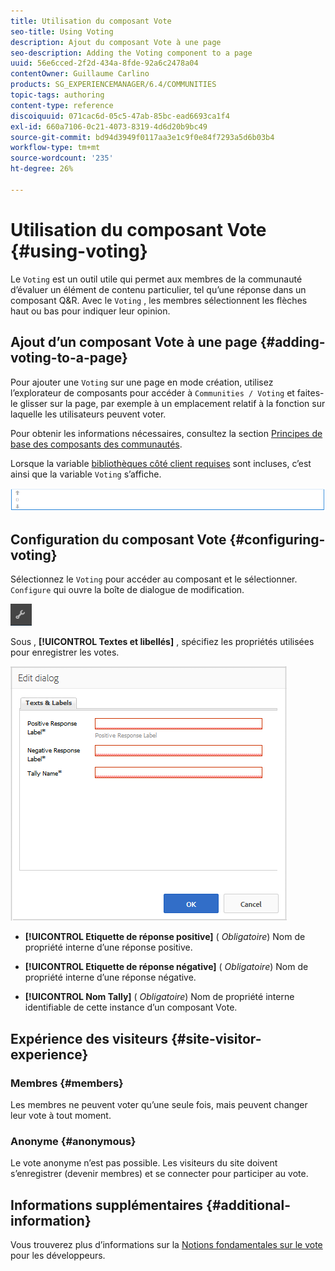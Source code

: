 ```yaml
---
title: Utilisation du composant Vote
seo-title: Using Voting
description: Ajout du composant Vote à une page
seo-description: Adding the Voting component to a page
uuid: 56e6cced-2f2d-434a-8fde-92a6c2478a04
contentOwner: Guillaume Carlino
products: SG_EXPERIENCEMANAGER/6.4/COMMUNITIES
topic-tags: authoring
content-type: reference
discoiquuid: 071cac6d-05c5-47ab-85bc-ead6693ca1f4
exl-id: 660a7106-0c21-4073-8319-4d6d20b9bc49
source-git-commit: bd94d3949f0117aa3e1c9f0e84f7293a5d6b03b4
workflow-type: tm+mt
source-wordcount: '235'
ht-degree: 26%

---
```


# Utilisation du composant Vote {#using-voting}

Le `Voting` est un outil utile qui permet aux membres de la communauté d’évaluer un élément de contenu particulier, tel qu’une réponse dans un composant Q&amp;R. Avec le `Voting` , les membres sélectionnent les flèches haut ou bas pour indiquer leur opinion.

## Ajout d’un composant Vote à une page {#adding-voting-to-a-page}

Pour ajouter une `Voting` sur une page en mode création, utilisez l’explorateur de composants pour accéder à `Communities / Voting` et faites-le glisser sur la page, par exemple à un emplacement relatif à la fonction sur laquelle les utilisateurs peuvent voter.

Pour obtenir les informations nécessaires, consultez la section [Principes de base des composants des communautés](basics.md).

Lorsque la variable [bibliothèques côté client requises](essentials-voting.md#essentials-for-client-side) sont incluses, c’est ainsi que la variable `Voting` s’affiche.

![chlimage_1-307](assets/chlimage_1-307.png)

## Configuration du composant Vote {#configuring-voting}

Sélectionnez le `Voting` pour accéder au composant et le sélectionner. `Configure` qui ouvre la boîte de dialogue de modification.

![chlimage_1-308](assets/chlimage_1-308.png)

Sous , **[!UICONTROL Textes et libellés]** , spécifiez les propriétés utilisées pour enregistrer les votes.

![chlimage_1-309](assets/chlimage_1-309.png)

* **[!UICONTROL Etiquette de réponse positive]**
(
*Obligatoire*) Nom de propriété interne d’une réponse positive.

* **[!UICONTROL Etiquette de réponse négative]**
(
*Obligatoire*) Nom de propriété interne d’une réponse négative.

* **[!UICONTROL Nom Tally]**
(
*Obligatoire*) Nom de propriété interne identifiable de cette instance d’un composant Vote.

## Expérience des visiteurs {#site-visitor-experience}

### Membres {#members}

Les membres ne peuvent voter qu’une seule fois, mais peuvent changer leur vote à tout moment.

### Anonyme {#anonymous}

Le vote anonyme n’est pas possible. Les visiteurs du site doivent s’enregistrer (devenir membres) et se connecter pour participer au vote.

## Informations supplémentaires {#additional-information}

Vous trouverez plus d’informations sur la [Notions fondamentales sur le vote](essentials-voting.md) pour les développeurs.
